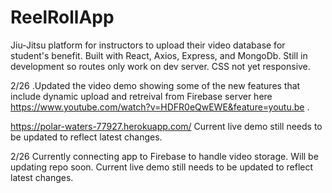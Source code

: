 # ReelRollApp
Jiu-Jitsu platform for instructors to upload their video database for student's benefit.
Built with React, Axios, Express, and MongoDb.
Still in development so routes only work on dev server. 
CSS not yet responsive.

2/26 .Updated the video demo showing some of the new features that include dynamic upload and retreival from Firebase server here https://www.youtube.com/watch?v=HDFR0eQwEWE&feature=youtu.be .

https://polar-waters-77927.herokuapp.com/     Current live demo still needs to be updated to reflect latest changes. 

2/26
Currently connecting app to Firebase to handle video storage. Will be updating repo soon.
 Current live demo still needs to be updated to reflect latest changes. 
 
